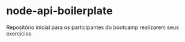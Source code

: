 # node-api-boilerplate

Repositório inicial para os participantes do bootcamp realizarem seus exercícios
